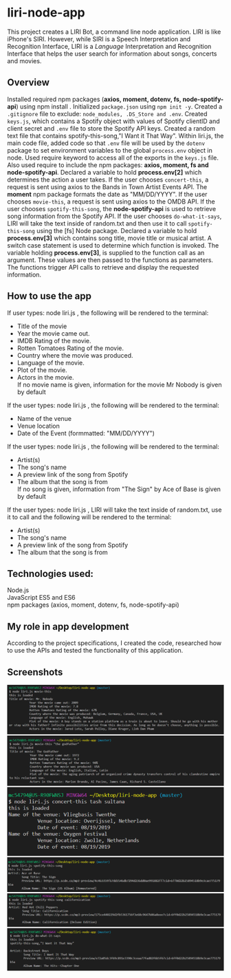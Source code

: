 # liri-node-app

This project creates a LIRI Bot, a command line node application. LIRI is like iPhone's SIRI. However, while SIRI is a Speech Interpretation and Recognition Interface, LIRI is a _Language_ Interpretation and Recognition Interface that helps the user search for information about songs, concerts and movies.

## Overview
Installed required npm packages (**axios, moment, dotenv, fs, node-spotify-api**) using npm install <npm package name>. Initialized `package.json` using `npm init -y`. Created a `.gitignore` file to exclude: `node_modules, .DS_Store and .env`. Created `keys.js`, which contains a Spotify object with values of Spotify clientID and client secret and `.env` file to store the Spotify API keys. Created a random text file that contains spotify-this-song,"I Want it That Way". Within liri.js, the main code file, added code so that `.env` file will be used by the `dotenv` package to set environment variables to the global `process.env` object in node. Used require keyword to access all of the exports in the `keys.js` file. Also used require to include the npm packages: **axios, moment, fs and node-spotify-api**. Declared a variable to hold **process.env[2]** which determines the action a user takes. If the user chooses `concert-this`, a request is sent using axios to the Bands in Town Artist Events API. The **moment** npm package formats the date as "MM/DD/YYYY". If the user chooses `movie-this`, a request is sent using axios to the OMDB API. If the user chooses `spotify-this-song`, the **node-spotify-api** is used to retrieve song information from the Spotify API. If the user chooses `do-what-it-says`, LIRI will take the text inside of random.txt and then use it to call `spotify-this-song` using the [fs] Node package. Declared a variable to hold **process.env[3]** which contains song title, movie title or musical artist. A switch case statement is used to determine which function is invoked. The variable holding **process.env[3]**, is supplied to the function call as an argument. These values are then passed to the functions as parameters. The functions trigger API calls to retrieve and display the requested information.

## How to use the app
If user types: node liri.js <movie-this> <movie name>, the following will be rendered to the terminal:  
* Title of the movie  
* Year the movie came out.  
* IMDB Rating of the movie.  
* Rotten Tomatoes Rating of the movie.  
* Country where the movie was produced.  
* Language of the movie.  
* Plot of the movie.  
* Actors in the movie.    
If no movie name is given, information for the movie Mr Nobody is given by default

If the user types: node liri.js <concert-this> <musical artist name>, the following will be rendered to the terminal:  
* Name of the venue  
* Venue location  
* Date of the Event (formmatted: "MM/DD/YYYY")

If the user types: node liri.js <spotify-this-song> <song name>, the following will be rendered to the terminal:  
* Artist(s)  
* The song's name  
* A preview link of the song from Spotify  
* The album that the song is from    
If no song is given, information from "The Sign" by Ace of Base is given by default

If the user types: node liri.js <do-what-it-says>, LIRI will take the text inside of random.txt, use it to call <spotify-this-song> and the following will be rendered to the terminal:  
* Artist(s)  
* The song's name  
* A preview link of the song from Spotify  
* The album that the song is from

## Technologies used: 
Node.js  
JavaScript ES5 and ES6  
npm packages (axios, moment, dotenv, fs, node-spotify-api)

## My role in app development
According to the project specifications, I created the code, researched how to use the APIs and tested the functionality of this application.

## Screenshots
![movie-this default](https://github.com/Gail-Deadwyler/liri-node-app/blob/master/movie-this-default.PNG)  
![movie-this](https://github.com/Gail-Deadwyler/liri-node-app/blob/master/movie-this.PNG)  
![concert-this](https://github.com/Gail-Deadwyler/liri-node-app/blob/master/concert-this.PNG) 
![spotify-this-song-default](https://github.com/Gail-Deadwyler/liri-node-app/blob/master/spotify-this-song-default.PNG)  
![spotify-this-song](https://github.com/Gail-Deadwyler/liri-node-app/blob/master/spotify-this-song.PNG)  
![do-what-it-says](https://github.com/Gail-Deadwyler/liri-node-app/blob/master/do-what-it-says.PNG)